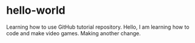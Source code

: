 # hello-world
Learning how to use GitHub tutorial repository.
Hello, I am learning how to code and make video games. 
Making another change.
